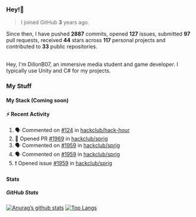 ### Hey!👋
<!-- [![Banner](banner.png)](https://dillonb07.is-a.dev) -->


> I joined GitHub **3** years ago.

Since then, I have pushed **2887** commits, opened **127** issues, submitted **97** pull requests, received **44** stars across **117** personal projects and contributed to **33** public repositories.

<br>
Hey, I'm DillonB07, an immersive media student and game developer. I typically use Unity and C# for my projects.

<br>

### My Stuff

#### My Stack (Coming soon)

#### :zap: Recent Activity

<!--START_SECTION:activity-->
1. 🗣 Commented on [#124](https://github.com/hackclub/hack-hour/pull/124#issuecomment-2237440997) in [hackclub/hack-hour](https://github.com/hackclub/hack-hour)
2. 💪 Opened PR [#1969](https://github.com/hackclub/sprig/pull/1969) in [hackclub/sprig](https://github.com/hackclub/sprig)
3. 🗣 Commented on [#1959](https://github.com/hackclub/sprig/issues/1959#issuecomment-2230577044) in [hackclub/sprig](https://github.com/hackclub/sprig)
4. 🗣 Commented on [#1959](https://github.com/hackclub/sprig/issues/1959#issuecomment-2227287037) in [hackclub/sprig](https://github.com/hackclub/sprig)
5. ❗ Opened issue [#1959](https://github.com/hackclub/sprig/issues/1959) in [hackclub/sprig](https://github.com/hackclub/sprig)
<!--END_SECTION:activity-->

#### Stats

##### GitHub Stats
[![Anurag’s github stats](https://github-readme-stats.vercel.app/api?username=dillonb07&show_icons=true&theme=radical)](https://github.com/dillonb07)
[![Top Langs](https://github-readme-stats.vercel.app/api/top-langs/?username=dillonb07&layout=compact&theme=radical)](https://github.com/dillonb07)
